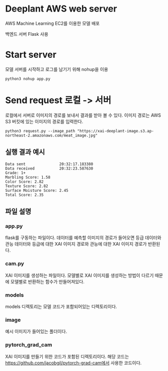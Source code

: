 # Deeplant AWS web server
AWS Machine Learning EC2를 이용한 모델 배포

백엔드 서버 Flask 사용

# Start server
모델 서버를 시작하고 로그를 남기기 위해 nohup을 이용
```
python3 nohup app.py
```

# Send request 로컬 -> 서버
로컬에서 서버로 이미지의 경로를 보내서 결과를 받아 볼 수 있다.
이미지 경로는 AWS S3 버킷에 있는 이미지의 경로를 입력한다.
```
python3 request.py --image_path "https://xai-deeplant-image.s3.ap-northeast-2.amazonaws.com/meat_image.jpg"
```

## 실행 결과 예시
```
Data sent               20:32:17.183380
Data received           20:32:23.587630
Grade: 1+
Marbling Score: 1.58
Color Score: 2.82
Texture Score: 2.82
Surface Moisture Score: 2.45
Total Score: 2.35
```

## 파일 설명
### app.py
flask를 구동하는 파일이다. 데이터를 예측할 이미지의 경로가 들어오면 등급 데이터와 관능 데이터와 등급에 대한 XAI 이미지 경로와 관능에 대한 XAI 이미지 경로가 반환된다.

### cam.py
XAI 이미지를 생성하는 파일이다. 모델별로 XAI 이미지를 생성하는 방법이 다르기 때문에 모델별로 반환하는 함수가 만들어져있다. 

### models
models 디렉토리는 모델 코드가 포함되어있는 디렉토리이다.

### image
예시 이미지가 들어있는 폴더이다.

### pytorch_grad_cam
XAI 이미지를 만들기 위한 코드가 포함된 디렉토리이다. 해당 코드는 https://github.com/jacobgil/pytorch-grad-cam에서 사용한 코드이다.
